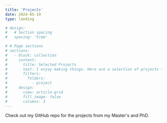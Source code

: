 ```yaml
---
title: 'Projects'
date: 2024-05-19
type: landing

# design:
#   # Section spacing
#   spacing: '5rem'

# # Page sections
# sections:
#   - block: collection
#     content:
#       title: Selected Projects
#       text: I enjoy making things. Here are a selection of projects that I have worked on over the years.
#       filters:
#         folders:
#           - project
#     design:
#       view: article-grid
#       fill_image: false
#       columns: 3
---
```


Check out my GitHub repo for the projects from my Master's and PhD.